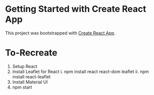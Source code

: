 # Getting Started with Create React App

This project was bootstrapped with [Create React App](https://github.com/facebook/create-react-app).

# To-Recreate
1. Setup React
2. Install Leaflet for React
    i. npm install react react-dom leaflet
    ii. npm install react-leaflet
3. Install Material UI
4. npm start